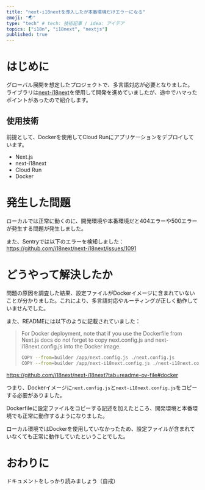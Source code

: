 ```yaml
---
title: "next-i18nextを導入したが本番環境だけエラーになる"
emoji: "🌏"
type: "tech" # tech: 技術記事 / idea: アイデア
topics: ["i18n", "i18next", "nextjs"]
published: true
---
```


# はじめに

グローバル展開を想定したプロジェクトで、多言語対応が必要となりました。
ライブラリは[next-i18next](https://github.com/i18next/next-i18next)を使用して開発を進めていましたが、途中でハマったポイントがあったので紹介します。

## 使用技術

前提として、Dockerを使用してCloud Runにアプリケーションをデプロイしています。

- Next.js
- next-i18next
- Cloud Run
- Docker

# 発生した問題

ローカルでは正常に動くのに、開発環境や本番環境だと404エラーや500エラーが発生する問題が発生しました。  

また、Sentryでは以下のエラーを検知しました：
https://github.com/i18next/next-i18next/issues/1091

# どうやって解決したか

問題の原因を調査した結果、設定ファイルがDockerイメージに含まれていないことが分かりました。これにより、多言語対応やルーティングが正しく動作していませんでした。

また、READMEには以下のように記載されていました：

> For Docker deployment, note that if you use the Dockerfile from Next.js docs do not forget to copy next.config.js and next-i18next.config.js into the Docker image.
> ```bash
> COPY --from=builder /app/next.config.js ./next.config.js
> COPY --from=builder /app/next-i18next.config.js ./next-i18next.config.js
> ```

https://github.com/i18next/next-i18next?tab=readme-ov-file#docker

つまり、Dockerイメージに`next.config.js`と`next-i18next.config.js`をコピーする必要がありました。

Dockerfileに設定ファイルをコピーする記述を加えたところ、開発環境と本番環境でも正常に動作するようになりました。

ローカル環境ではDockerを使用していなかったため、設定ファイルが含まれていなくても正常に動作していたということでした。

# おわりに

ドキュメントをしっかり読みましょう（自戒）
